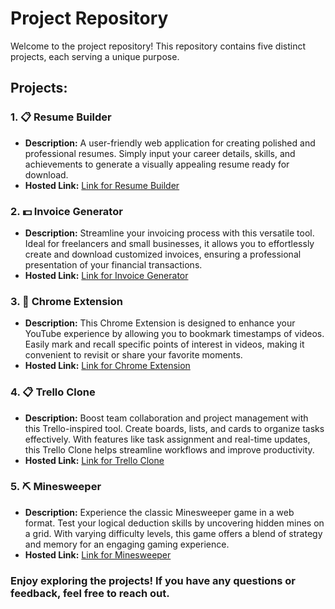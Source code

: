 # Project Repository

Welcome to the project repository! This repository contains five distinct projects, each serving a unique purpose.

## Projects:

### 1. :clipboard: Resume Builder
- **Description:** A user-friendly web application for creating polished and professional resumes. Simply input your career details, skills, and achievements to generate a visually appealing resume ready for download.
- **Hosted Link:** [Link for Resume Builder](https://karan9927.github.io/Team-2-Projects/Resume-Builder/)

### 2. 💵 Invoice Generator
- **Description:** Streamline your invoicing process with this versatile tool. Ideal for freelancers and small businesses, it allows you to effortlessly create and download customized invoices, ensuring a professional presentation of your financial transactions.
- **Hosted Link:** [Link for Invoice Generator](https://karan9927.github.io/Team-2-Projects/tanishka_invoice_generator/)

### 3. 🔖 Chrome Extension
- **Description:** This Chrome Extension is designed to enhance your YouTube experience by allowing you to bookmark timestamps of videos. Easily mark and recall specific points of interest in videos, making it convenient to revisit or share your favorite moments.
- **Hosted Link:** [Link for Chrome Extension](https://karan9927.github.io/Team-2-Projects/Chrome%20Extension/)

### 4. 📋 Trello Clone
- **Description:** Boost team collaboration and project management with this Trello-inspired tool. Create boards, lists, and cards to organize tasks effectively. With features like task assignment and real-time updates, this Trello Clone helps streamline workflows and improve productivity.
- **Hosted Link:** [Link for Trello Clone]()
  
### 5. ⛏️ Minesweeper
- **Description:** Experience the classic Minesweeper game in a web format. Test your logical deduction skills by uncovering hidden mines on a grid. With varying difficulty levels, this game offers a blend of strategy and memory for an engaging gaming experience.
- **Hosted Link:** [Link for Minesweeper](https://karan9927.github.io/Team-2-Projects/Minesweeper/)

### Enjoy exploring the projects! If you have any questions or feedback, feel free to reach out.


